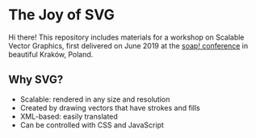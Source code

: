 # The Joy of SVG

Hi there! This repository includes materials for a workshop on Scalable Vector Graphics, first delivered on June 2019 at the [soap! conference](http://soapconf.com/schedule2019/) in beautiful Kraków, Poland.

## Why SVG?
  - Scalable: rendered in any size and resolution
  - Created by drawing vectors that have strokes and fills
  - XML-based: easily translated
  - Can be controlled with CSS and JavaScript

